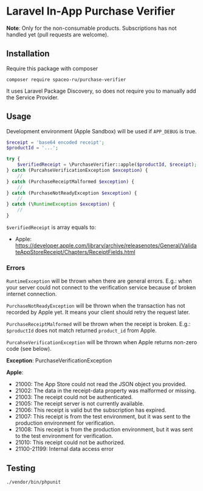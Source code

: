 # Laravel In-App Purchase Verifier

**Note**: Only for the non-consumable products. Subscriptions has not handled yet (pull requests are welcome).

## Installation

Require this package with composer

```shell
composer require spaceo-ru/purchase-verifier
```

It uses Laravel Package Discovery, so does not require you to manually add the Service Provider.

## Usage

Development environment (Apple Sandbox) will be used if `APP_DEBUG` is true.

```php
$receipt = 'base64 encoded receipt';
$productId = '...';

try {
    $verifiedReceipt = \PurchaseVerifier::apple($productId, $receipt);
} catch (PurcahseVerificationException $exception) {
    //
} catch (PurchaseReceiptMalformed $exception) {
    //
} catch (PurchaseNotReadyException $exception) {
    //
} catch (\RuntimeException $exception) {
    //
}
```

`$verifiedReceipt` is array equals to:
- Apple: https://developer.apple.com/library/archive/releasenotes/General/ValidateAppStoreReceipt/Chapters/ReceiptFields.html

### Errors

`RuntimeException` will be thrown when there are general errors.
E.g.: when your server could not connect to the verification service because of broken internet connection.

`PurchaseNotReadyException` will be thrown when the transaction has not recorded by Apple yet. 
It means your client should retry the request later.

`PurchaseReceiptMalformed` will be thrown when the receipt is broken.
E.g.: `$productId` does not match returned `product_id` from Apple.

`PurcahseVerificationException` will be thrown when Apple returns non-zero code (see below).

**Exception**: PurchaseVerificationException

**Apple**:
- 21000: The App Store could not read the JSON object you provided.
- 21002: The data in the receipt-data property was malformed or missing.
- 21003: The receipt could not be authenticated.
- 21005: The receipt server is not currently available.
- 21006: This receipt is valid but the subscription has expired.
- 21007: This receipt is from the test environment, but it was sent to the production environment for verification.
- 21008: This receipt is from the production environment, but it was sent to the test environment for verification.
- 21010: This receipt could not be authorized.
- 21100-21199: Internal data access error

## Testing

```shell
./vendor/bin/phpunit
```
